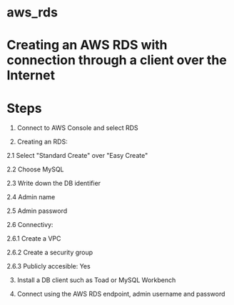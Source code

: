 # aws_rds
Creating an AWS RDS with connection through a client over the Internet
====

Steps
=
1. Connect to AWS Console and select RDS

2. Creating an RDS:

2.1 Select "Standard Create" over "Easy Create"

2.2 Choose MySQL

2.3 Write down the DB identifier

2.4 Admin name

2.5 Admin password

2.6 Connectivy: 

2.6.1  Create a VPC

2.6.2 Create a security group

2.6.3 Publicly accesible: Yes

3. Install a DB client such as Toad or MySQL Workbench

4. Connect using the AWS RDS endpoint, admin username and password





